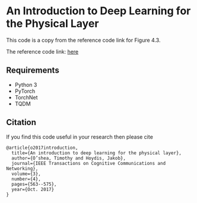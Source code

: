 # An Introduction to Deep Learning for the Physical Layer

This code is a copy from the reference code link for Figure 4.3.

The reference code link: [here](https://github.com/gram-ai/radio-transformer-networks)

## Requirements

* Python 3
* PyTorch
* TorchNet
* TQDM
 

## Citation

If you find this code useful in your research then please cite

```
@article{o2017introduction,
  title={An introduction to deep learning for the physical layer},
  author={O’shea, Timothy and Hoydis, Jakob},
  journal={IEEE Transactions on Cognitive Communications and Networking},
  volume={3},
  number={4},
  pages={563--575},
  year={Oct. 2017}
}
```